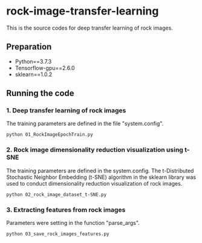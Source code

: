 # rock-image-transfer-learning
This is the source codes for deep transfer learning of rock images.

## Preparation
- Python==3.7.3    
- Tensorflow-gpu==2.6.0
- sklearn==1.0.2

## Running the code

### 1. Deep transfer learning of rock images
The training parameters are defined in the file "system.config".
```shell
python 01_RockImageEpochTrain.py
```


### 2. Rock image dimensionality reduction visualization using t-SNE
The training parameters are defined in the system.config. The t-Distributed Stochastic Neighbor Embedding (t-SNE) algorithm in the sklearn library was used to conduct dimensionality reduction visualization of rock images.
```shell
python 02_rock_image_dataset_t-SNE.py
```

### 3. Extracting features from rock images
Parameters were setting in the function "parse_args".
```shell
python 03_save_rock_images_features.py
```
